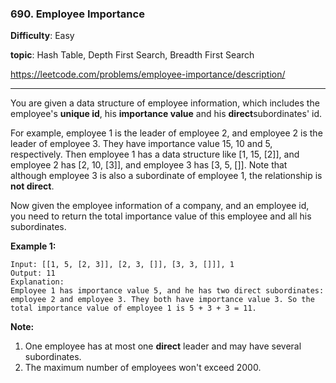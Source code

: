 ### 690. Employee Importance

**Difficulty**: Easy

**topic**: Hash Table, Depth First Search, Breadth First Search

https://leetcode.com/problems/employee-importance/description/

***

You are given a data structure of employee information, which includes the employee's **unique id**, his **importance value** and his **direct**subordinates' id.

For example, employee 1 is the leader of employee 2, and employee 2 is the leader of employee 3. They have importance value 15, 10 and 5, respectively. Then employee 1 has a data structure like [1, 15, [2]], and employee 2 has [2, 10, [3]], and employee 3 has [3, 5, []]. Note that although employee 3 is also a subordinate of employee 1, the relationship is **not direct**.

Now given the employee information of a company, and an employee id, you need to return the total importance value of this employee and all his subordinates.

**Example 1:**

```
Input: [[1, 5, [2, 3]], [2, 3, []], [3, 3, []]], 1
Output: 11
Explanation:
Employee 1 has importance value 5, and he has two direct subordinates: employee 2 and employee 3. They both have importance value 3. So the total importance value of employee 1 is 5 + 3 + 3 = 11.

```

**Note:**

1. One employee has at most one **direct** leader and may have several subordinates.
2. The maximum number of employees won't exceed 2000.